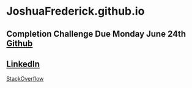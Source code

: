 # JoshuaFrederick.github.io
Completion Challenge Due Monday June 24th  
[Github](https://github.com/JoshuaFrederick)  
---
[LinkedIn](https://www.linkedin.com/in/joshua-frederick)  
---
[StackOverflow](https://stackoverflow.com/story/joshuafrederick)  
